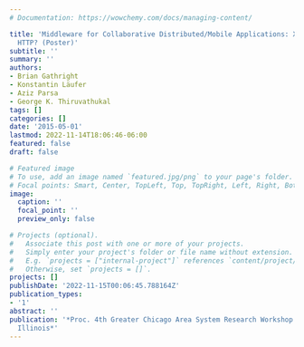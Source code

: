 ```yaml
---
# Documentation: https://wowchemy.com/docs/managing-content/

title: 'Middleware for Collaborative Distributed/Mobile Applications: XMPP or Reactive
  HTTP? (Poster)'
subtitle: ''
summary: ''
authors:
- Brian Gathright
- Konstantin Läufer
- Aziz Parsa
- George K. Thiruvathukal
tags: []
categories: []
date: '2015-05-01'
lastmod: 2022-11-14T18:06:46-06:00
featured: false
draft: false

# Featured image
# To use, add an image named `featured.jpg/png` to your page's folder.
# Focal points: Smart, Center, TopLeft, Top, TopRight, Left, Right, BottomLeft, Bottom, BottomRight.
image:
  caption: ''
  focal_point: ''
  preview_only: false

# Projects (optional).
#   Associate this post with one or more of your projects.
#   Simply enter your project's folder or file name without extension.
#   E.g. `projects = ["internal-project"]` references `content/project/deep-learning/index.md`.
#   Otherwise, set `projects = []`.
projects: []
publishDate: '2022-11-15T00:06:45.788164Z'
publication_types:
- '1'
abstract: ''
publication: '*Proc. 4th Greater Chicago Area System Research Workshop (GCASR), Chicago,
  Illinois*'
---
```

